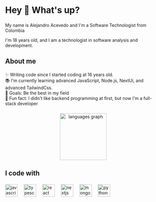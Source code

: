 <h1 align="left">Hey 👋 What's up?</h1>

###

<p align="left">My name is Alejandro Acevedo and I'm a Software Technologist from Colombia</p>
<p align="left">I'm 18 years old, and I am a technologist in software analysis and development.</p>

###

<h2 align="left">About me</h2>

###

<p align="left">✨ Writing code since I started coding at 16 years old.<br>📚 I'm currently learning advanced JavaScript, Node.js, NextUi, and advanced TailwindCss.<br>🎯 Goals: Be the best in my field<br>🎲 Fun fact: I didn't like backend programming at first, but now I'm a full-stack developer</p>

###

<div align="center">
  <img src="https://github-readme-stats.vercel.app/api/top-langs?username=Alejoacsa&locale=en&hide_title=false&layout=compact&card_width=400&langs_count=5&theme=dracula&hide_border=false" height="150" alt="languages graph"  />
</div>

###

<h2 align="left">I code with</h2>

###

<div align="left">
  <img src="https://cdn.jsdelivr.net/gh/devicons/devicon/icons/javascript/javascript-original.svg" height="40" alt="javascript logo"  />
  <img width="12" />
  <img src="https://cdn.jsdelivr.net/gh/devicons/devicon/icons/typescript/typescript-original.svg" height="40" alt="typescript logo"  />
  <img width="12" />
  <img src="https://cdn.jsdelivr.net/gh/devicons/devicon/icons/react/react-original.svg" height="40" alt="react logo"  />
  <img width="12" />
  <img src="https://cdn.jsdelivr.net/gh/devicons/devicon/icons/nextjs/nextjs-original.svg" height="40" alt="nextjs logo"  />
  <img width="12" />
  <img src="https://cdn.jsdelivr.net/gh/devicons/devicon/icons/mongodb/mongodb-original.svg" height="40" alt="mongodb logo"  />
  <img width="12" />
  <img src="https://cdn.jsdelivr.net/gh/devicons/devicon/icons/python/python-original.svg" height="40" alt="python logo"  />
</div>

###
